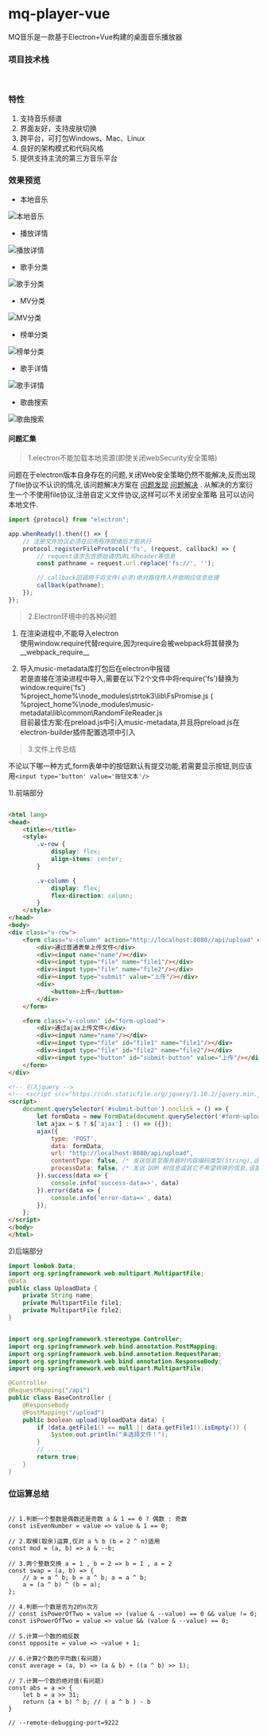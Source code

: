 # mq-player-vue <a href="https://github.com/v-scmq/mq-player-vue"><img src="https://img.shields.io/badge/Github-green.svg" alt></a> <a href="https://gitee.com/scmq/mq-player/"><img src="https://img.shields.io/badge/Gitee-blue.svg" alt></a>

MQ音乐是一款基于Electron+Vue构建的桌面音乐播放器

### 项目技术栈

<div>
    <img src="https://img.shields.io/badge/Electron-15-success.svg" alt>
    <img src="https://img.shields.io/badge/Vue-3-success.svg" alt>
    <img src="https://img.shields.io/badge/NodeJS-14.17-blue.svg" alt>
    <img src="https://img.shields.io/badge/MusicMetadata-7.9-blue.svg" alt>
</div>

### 特性

1. 支持音乐频谱
2. 界面友好，支持皮肤切换
3. 跨平台，可打包Windows、Mac、Linux
4. 良好的架构模式和代码风格
5. 提供支持主流的第三方音乐平台

### 效果预览

+ 本地音乐

![本地音乐](preview/local-music.png "本地音乐")

+ 播放详情

![播放详情](preview/music-viewer.png "背景虚化")

+ 歌手分类

![歌手分类](preview/net-music-singer.png "歌手分类")

+ MV分类

![MV分类](preview/net-music-mv.png "MV分类")

+ 榜单分类

![榜单分类](preview/net-music-rank.png "榜单分类")

+ 歌手详情

![歌手详情](preview/singer-view.png "歌手详情")

+ 歌曲搜索

![歌曲搜索](preview/net-search-singer.png "歌曲搜索")

#### 问题汇集

> 1.electron不能加载本地资源(即使关闭webSecurity安全策略)

问题在于electron版本自身存在的问题,关闭Web安全策略仍然不能解决,反而出现了file协议不认识的情况,该问题解决方案在
[问题发现](https://github.com/electron/electron/issues/23664)
[问题解决](https://github.com/electron/electron/issues/23757) . 从解决的方案衍生一个不使用file协议,注册自定义文件协议,这样可以不关闭安全策略 且可以访问本地文件.

```javascript
import {protocol} from "electron";

app.whenReady().then(() => {
    // 注册文件协议必须在应用程序就绪后才能执行
    protocol.registerFileProtocol('fs', (request, callback) => {
        // request请求包含原始请求URL和header等信息
        const pathname = request.url.replace('fs://', '');

        // callback回调用于将文件(必须)绝对路径传入并做响应信息处理
        callback(pathname);
    });
});

```

> 2.Electron环境中的各种问题

  1) 在渲染进程中,不能导入electron <br>
        使用window.require代替require,因为require会被webpack将其替换为__webpack_require__

  2) 导入music-metadata库打包后在electron中报错 <br>
     若是直接在渲染进程中导入,需要在以下2个文件中将require('fs')替换为window.require('fs')
         %project_home%\node_modules\strtok3\lib\FsPromise.js (
         %project_home%\node_modules\music-metadata\lib\common\RandomFileReader.js <br>
     目前最佳方案:在preload.js中引入music-metadata,并且将preload.js在electron-builder插件配置选项中引入

> 3.文件上传总结

不论以下哪一种方式,form表单中的按钮默认有提交功能,若需要显示按钮,则应该用`<input type='button' value='按钮文本'/>`

1).前端部分

```html

<html lang>
<head>
    <title></title>
    <style>
        .v-row {
            display: flex;
            align-items: center;
        }

        .v-column {
            display: flex;
            flex-direction: column;
        }
    </style>
</head>
<body>
<div class="v-row">
    <form class="v-column" action="http://localhost:8080//api/upload" enctype="multipart/form-data" method="post">
        <div>通过普通表单上传文件</div>
        <div><input name="name"/></div>
        <div><input type="file" name="file1"/></div>
        <div><input type="file" name="file2"/></div>
        <div><input type="submit" value="上传"/></div>
        <div>
            <button>上传</button>
        </div>
    </form>

    <form class="v-column" id="form-upload">
        <div>通过ajax上传文件</div>
        <div><input name="name"/></div>
        <div><input type="file" id="file1" name="file1"/></div>
        <div><input type="file" id="file2" name="file2"/></div>
        <div><input type="button" id="submit-button" value="上传"/></div>
    </form>
</div>

<!-- 引入jquery -->
<!-- <script src="https://cdn.staticfile.org/jquery/1.10.2/jquery.min.js"></script> -->
<script>
    document.querySelector('#submit-button').onclick = () => {
        let formData = new FormData(document.querySelector('#form-upload'));
        let ajax = $ ? $['ajax'] : () => ({}); 
        ajax({
            type: 'POST',
            data: formData,
            url: "http://localhost:8080/api/upload",
            contentType: false, /* 发送信息至服务器时内容编码类型(String),这里明确指定为false */
            processData: false, /* 发送 DOM 树信息或其它不希望转换的信息,设置为 false */
        }).success(data => {
            console.info('success-data=>', data)
        }).error(data => {
            console.info('error-data=>', data)
        });
    };
</script>
</body>
</html>
```

2)后端部分

```java
import lombok.Data;
import org.springframework.web.multipart.MultipartFile;
@Data
public class UploadData {
    private String name;
    private MultipartFile file1;
    private MultipartFile file2;
}


import org.springframework.stereotype.Controller;
import org.springframework.web.bind.annotation.PostMapping;
import org.springframework.web.bind.annotation.RequestParam;
import org.springframework.web.bind.annotation.ResponseBody;
import org.springframework.web.multipart.MultipartFile;

@Controller
@RequestMapping("/api")
public class BaseController {
    @ResponseBody
    @PostMapping("/upload")
    public boolean upload(UploadData data) {
        if (data.getFile1() == null || data.getFile1().isEmpty()) {
            System.out.println("未选择文件！");
        }
        // ......
        return true;
    }
}

```

### 位运算总结

```ecmascript 6

// 1.判断一个整数是偶数还是奇数 a & 1 == 0 ? 偶数 : 奇数
const isEvenNumber = value => value & 1 == 0;

// 2.取模(取余)运算,仅对 a % b (b = 2 ^ n)适用
const mod = (a, b) => a & --b;

// 3.两个整数交换 a = 1 , b = 2 => b = 1 , a = 2
const swap = (a, b) => {
    // a = a ^ b; b = a ^ b; a = a ^ b;
    a = (a ^ b) ^ (b = a);
};

// 4.判断一个数是否为2的n次方
// const isPowerOfTwo = value => (value & --value) == 0 && value != 0;
const isPowerOfTwo = value => value && (value & --value) == 0;

// 5.计算一个数的相反数
const opposite = value => ~value + 1;

// 6.计算2个数的平均数(有问题)
const average = (a, b) => (a & b) + ((a ^ b) >> 1);

// 7.计算一个数的绝对值(有问题)
const abs = a => {
    let b = a >> 31;
    return (a + b) ^ b; // ( a ^ b ) - b
}

// --remote-debugging-port=9222

```